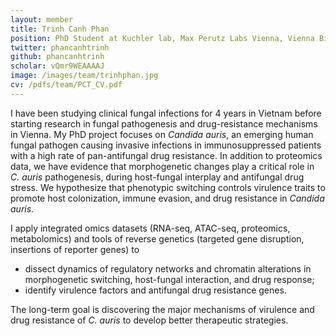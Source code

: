 ```yaml
---
layout: member
title: Trinh Canh Phan
position: PhD Student at Kuchler lab, Max Perutz Labs Vienna, Vienna BioCenter
twitter: phancanhtrinh
github: phancanhtrinh
scholar: vQmr9WEAAAAJ
image: /images/team/trinhphan.jpg
cv: /pdfs/team/PCT_CV.pdf
---
```


I have been studying clinical fungal infections for 4 years in Vietnam before starting research in fungal pathogenesis and drug-resistance mechanisms in Vienna. My PhD project focuses on *Candida auris*, an emerging human fungal pathogen causing invasive infections in immunosuppressed patients with a high rate of pan-antifungal drug resistance. In addition to proteomics data, we have evidence that morphogenetic changes play a critical role in *C. auris* pathogenesis, during host-fungal interplay and antifungal drug stress. We hypothesize that phenotypic switching controls virulence traits to promote host colonization, immune evasion, and drug resistance in *Candida auris*. 

I apply integrated omics datasets (RNA-seq, ATAC-seq, proteomics, metabolomics) and tools of reverse genetics (targeted gene disruption, insertions of reporter genes) to 
* dissect dynamics of regulatory networks and chromatin alterations in morphogenetic switching, host-fungal interaction, and drug response; 
* identify virulence factors and antifungal drug resistance genes. 

The long-term goal is discovering the major mechanisms of virulence and drug resistance of *C. auris* to develop better therapeutic strategies.